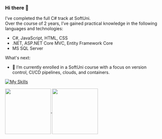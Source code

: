 ### Hi there 👋

<!--
**vikimihova/vikimihova** is a ✨ _special_ ✨ repository because its `README.md` (this file) appears on your GitHub profile.

Here are some ideas to get you started:

- 🔭 I’m currently working on ...
- 🌱 I’m currently learning ...
- 👯 I’m looking to collaborate on ...
- 🤔 I’m looking for help with ...
- 💬 Ask me about ...
- 📫 How to reach me: ...
- 😄 Pronouns: ...
- ⚡ Fun fact: ...
-->
I’ve completed the full C# track at SoftUni.<br/> Over the course of 2 years, I’ve gained practical knowledge in the following languages and technologies:
- C#, JavaScript, HTML, CSS
- .NET, ASP.NET Core MVC, Entity Framework Core
- MS SQL Server

What's next:
- 🌱 I’m currently enrolled in a SoftUni course with a focus on version control, CI/CD pipelines, clouds, and containers.

[![My Skills](https://skillicons.dev/icons?i=cs,js,html,css)](https://skillicons.dev) <br/>


<a href="#">
  <img height=150 align="center" src="https://github-readme-stats.vercel.app/api?username=vikimihova&hide=prs&theme=swift&show_icons=true" />
</a>
<a href="#">
  <img height=150 align="center" src="https://github-readme-stats.vercel.app/api/top-langs/?username=vikimihova&theme=swift&show_icons=true&hide_border=true&layout=compact" />
</a>  

